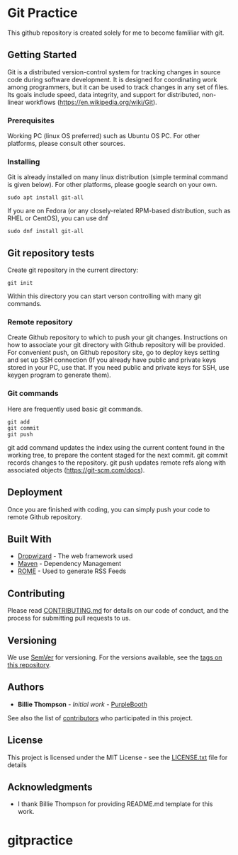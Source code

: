 # Git Practice 

This github repository is created solely for me to become famliliar with git. 

## Getting Started

Git is a distributed version-control system for tracking changes in source code during software development. It is designed for coordinating work among programmers, but it can be used to track changes in any set of files. Its goals include speed, data integrity, and support for distributed, non-linear workflows (https://en.wikipedia.org/wiki/Git).

### Prerequisites

Working PC (linux OS preferred) such as Ubuntu OS PC. For other platforms, please consult other sources.

### Installing

Git is already installed on many linux distribution (simple terminal command is given below). For other platforms, please google search on your own. 
```
sudo apt install git-all
```

If you are on Fedora (or any closely-related RPM-based distribution, such as RHEL or CentOS), you can use dnf
```
sudo dnf install git-all
```

## Git repository tests 

Create git repository in the current directory:
```
git init
```

Within this directory you can start verson controlling with many git commands.

### Remote repository 

Create Github repository to which to push your git changes. Instructions on how to associate your git directory with Github repository will be provided. For convenient push, on Github repository site, go to deploy keys setting and set up SSH connection (If you already have public and private keys stored in your PC, use that. If you need public and private keys for SSH, use keygen program to generate them).

### Git commands 

Here are frequently used basic git commands. 
```
git add
git commit
git push
```

git add command updates the index using the current content found in the working tree, to prepare the content staged for the next commit. git commit records changes to the repository. git push updates remote refs along with associated objects (https://git-scm.com/docs).

## Deployment

Once you are finished with coding, you can simply push your code to remote Github repository.

## Built With

* [Dropwizard](http://www.dropwizard.io/1.0.2/docs/) - The web framework used
* [Maven](https://maven.apache.org/) - Dependency Management
* [ROME](https://rometools.github.io/rome/) - Used to generate RSS Feeds

## Contributing

Please read [CONTRIBUTING.md](CONTRIBUTING.md) for details on our code of conduct, and the process for submitting pull requests to us.

## Versioning

We use [SemVer](http://semver.org/) for versioning. For the versions available, see the [tags on this repository](https://github.com/your/project/tags). 

## Authors

* **Billie Thompson** - *Initial work* - [PurpleBooth](https://github.com/PurpleBooth)

See also the list of [contributors](https://github.com/sejin8642/gitpractice/contributors) who participated in this project.

## License

This project is licensed under the MIT License - see the [LICENSE.txt](LICENSE.txt) file for details

## Acknowledgments

* I thank Billie Thompson for providing README.md template for this work.

# gitpractice

